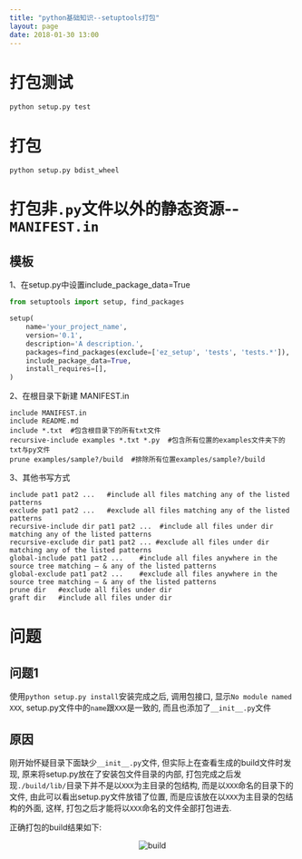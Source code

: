 ```yaml
---
title: "python基础知识--setuptools打包"
layout: page
date: 2018-01-30 13:00
---
```


# 打包测试
```
python setup.py test
```
# 打包
```
python setup.py bdist_wheel
```

# 打包非```.py```文件以外的静态资源--```MANIFEST.in```
## 模板
1、在setup.py中设置include_package_data=True

```python
from setuptools import setup, find_packages

setup(
    name='your_project_name',
    version='0.1',
    description='A description.',
    packages=find_packages(exclude=['ez_setup', 'tests', 'tests.*']),
    include_package_data=True,
    install_requires=[],
)
```

2、在根目录下新建 MANIFEST.in

```shell
include MANIFEST.in
include README.md
include *.txt  #包含根目录下的所有txt文件
recursive-include examples *.txt *.py  #包含所有位置的examples文件夹下的txt与py文件
prune examples/sample?/build  #排除所有位置examples/sample?/build
```

3、其他书写方式
```
include pat1 pat2 ...   #include all files matching any of the listed patterns
exclude pat1 pat2 ...   #exclude all files matching any of the listed patterns
recursive-include dir pat1 pat2 ...  #include all files under dir matching any of the listed patterns
recursive-exclude dir pat1 pat2 ... #exclude all files under dir matching any of the listed patterns
global-include pat1 pat2 ...    #include all files anywhere in the source tree matching — & any of the listed patterns
global-exclude pat1 pat2 ...    #exclude all files anywhere in the source tree matching — & any of the listed patterns
prune dir   #exclude all files under dir
graft dir   #include all files under dir
```


# 问题
## 问题1
使用```python setup.py install```安装完成之后, 调用包接口, 显示```No module named XXX```, setup.py文件中的```name```跟```XXX```是一致的, 而且也添加了```__init__.py```文件

## 原因 
刚开始怀疑目录下面缺少```__init__.py```文件, 但实际上在查看生成的build文件时发现, 原来将setup.py放在了安装包文件目录的内部, 打包完成之后发现```./build/lib/```目录下并不是以```XXX```为主目录的包结构, 而是以```XXX```命名的目录下的文件, 由此可以看出setup.py文件放错了位置, 而是应该放在以```XXX```为主目录的包结构的外面, 这样, 打包之后才能将以```XXX```命名的文件全部打包进去.

正确打包的build结果如下:
<center><img src="/wiki/static/images/python/Snipaste_2020-07-07_18-39-52.png" alt="build"/></center>
